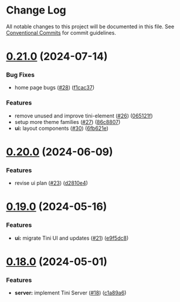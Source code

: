 # Change Log

All notable changes to this project will be documented in this file.
See [Conventional Commits](https://conventionalcommits.org) for commit guidelines.

# [0.21.0](https://github.com/tinijs/tinijs/compare/v0.20.0...v0.21.0) (2024-07-14)


### Bug Fixes

* home page bugs ([#28](https://github.com/tinijs/tinijs/issues/28)) ([f1cac37](https://github.com/tinijs/tinijs/commit/f1cac373fdcf84a187104d7449c23e2171e8377f))


### Features

* remove unused and improve tini-element ([#26](https://github.com/tinijs/tinijs/issues/26)) ([065121f](https://github.com/tinijs/tinijs/commit/065121f901f5530bbbf0d51594c8976752b5f89d))
* setup more theme families ([#27](https://github.com/tinijs/tinijs/issues/27)) ([86c8807](https://github.com/tinijs/tinijs/commit/86c8807c950d075e3e81b340e33cc3173f36eb59))
* **ui:** layout components ([#30](https://github.com/tinijs/tinijs/issues/30)) ([6fb621e](https://github.com/tinijs/tinijs/commit/6fb621e0a25a704f1cfb22fc170b713b671067dd))





# [0.20.0](https://github.com/tinijs/tinijs/compare/v0.19.0...v0.20.0) (2024-06-09)


### Features

* revise ui plan ([#23](https://github.com/tinijs/tinijs/issues/23)) ([d2810e4](https://github.com/tinijs/tinijs/commit/d2810e4dfa361c43a82c995e346d0dc6b83cc94b))





# [0.19.0](https://github.com/tinijs/tinijs/compare/v0.18.0...v0.19.0) (2024-05-16)


### Features

* **ui:** migrate Tini UI and updates ([#21](https://github.com/tinijs/tinijs/issues/21)) ([e9f5dc8](https://github.com/tinijs/tinijs/commit/e9f5dc8c212a9d0dc50d31adfd5a7ac4801a0275))





# [0.18.0](https://github.com/tinijs/tinijs/compare/v0.17.0...v0.18.0) (2024-05-01)


### Features

* **server:** implement Tini Server ([#18](https://github.com/tinijs/tinijs/issues/18)) ([c1a89a6](https://github.com/tinijs/tinijs/commit/c1a89a6df2b75dc2a1c2d12e17ba898d3b773ff4))

